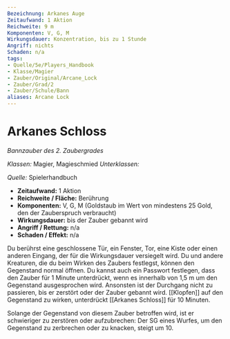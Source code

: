 ```yaml
---
Bezeichnung: Arkanes Auge
Zeitaufwand: 1 Aktion
Reichweite: 9 m
Komponenten: V, G, M
Wirkungsdauer: Konzentration, bis zu 1 Stunde
Angriff: nichts
Schaden: n/a
tags: 
- Quelle/5e/Players_Handbook
- Klasse/Magier
- Zauber/Original/Arcane_Lock
- Zauber/Grad/2
- Zauber/Schule/Bann
aliases: Arcane Lock
---
```

# Arkanes Schloss
_Bannzauber des 2. Zaubergrades_  

_Klassen:_ Magier, Magieschmied
_Unterklassen:_

_Quelle:_ Spielerhandbuch

- **Zeitaufwand:** 1 Aktion
- **Reichweite / Fläche:** Berührung
- **Komponenten:** V, G, M (Goldstaub im Wert von mindestens 25 Gold, den der Zauberspruch verbraucht)
- **Wirkungsdauer:** bis der Zauber gebannt wird
- **Angriff / Rettung:** n/a
- **Schaden / Effekt:** n/a

Du berührst eine geschlossene Tür, ein Fenster, Tor, eine Kiste oder einen anderen Eingang, der für die Wirkungsdauer versiegelt wird. Du und andere Kreaturen, die du beim Wirken des Zaubers festlegst, können den Gegenstand normal öffnen. Du kannst auch ein Passwort festlegen, dass den Zauber für 1 Minute unterdrückt, wenn es innerhalb von 1,5 m um den Gegenstand ausgesprochen wird. Ansonsten ist der Durchgang nicht zu passieren, bis er zerstört oder der Zauber gebannt wird. [[Klopfen]] auf den Gegenstand zu wirken, unterdrückt [[Arkanes Schloss]] für 10 Minuten.

Solange der Gegenstand von diesem Zauber betroffen wird, ist er schwieriger zu zerstören oder aufzubrechen: Der SG eines Wurfes, um den Gegenstand zu zerbrechen oder zu knacken, steigt um 10.